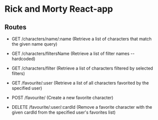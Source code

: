 # Rick and Morty React-app

## Routes

- GET /characters/name/:name (Retrieve a list of characters that match the given name query)
- GET /characters/filtersName (Retrieve a list of filter names -- hardcoded)
- GET /characters/filter (Retrieve a list of characters filtered by selected filters)

- GET /favourite/:user (Retrieve a list of all characters favorited by the specified user)
- POST /favourite/ (Create a new favorite character)
- DELETE /favourite/:user/:cardId (Remove a favorite character with the given cardId from the specified user's favorites list)
